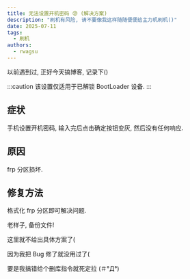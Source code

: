 ```yaml
---
title: 无法设置开机密码 😰 (解决方案)
description: "刷机有风险, 请不要像我这样随随便便给主力机刷机()"
date: 2025-07-11
tags:
  - 刷机
authors:
  - rwagsu
---
```

以前遇到过, 正好今天搞博客, 记录下()

:::caution
该设置仅适用于已解锁 BootLoader 设备.
:::

## 症状
手机设置开机密码, 输入完后点击确定按钮变灰, 然后没有任何响应.

## 原因
frp 分区损坏.

## 修复方法
格式化 frp 分区即可解决问题.

老样子, 备份文件!

这里就不给出具体方案了(

因为我把 Bug 修了就没用过了(

要是我搞错给个删库指令就死定拉 (＃°Д°)